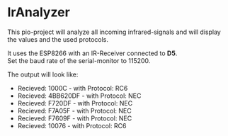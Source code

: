 # IrAnalyzer
This pio-project will analyze all incoming infrared-signals and will display the values and the used protocols.

It uses the ESP8266 with an IR-Receiver connected to **D5**.\
Set the baud rate of the serial-monitor to 115200.

The output will look like:
* Recieved: 1000C - with Protocol: RC6
* Recieved: 4BB620DF - with Protocol: NEC
* Recieved: F720DF - with Protocol: NEC
* Recieved: F7A05F - with Protocol: NEC
* Recieved: F7609F - with Protocol: NEC
* Recieved: 10076 - with Protocol: RC6
